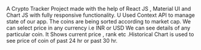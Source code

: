 A Crypto Tracker Project made with the help of React JS , Material UI and Chart JS with fully responsive functionality. U
Used Context API to manage state of our app.
The coins are being sorted according to market cap.
We can select price in any currency i.e INR or USD
We can see details of any particular coin. It Shows current price , rank etc .Historical Chart is used to see price of coin of past 24 hr or past 30 hr. 

